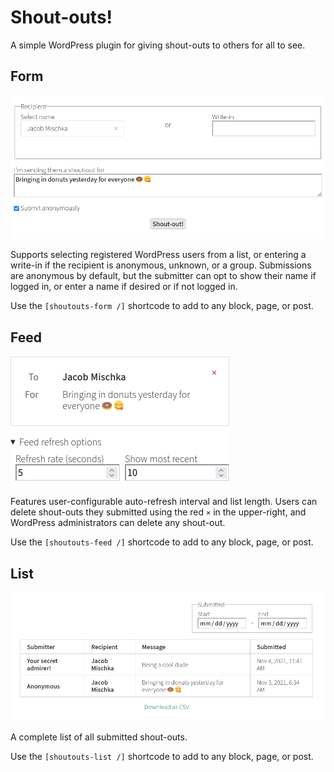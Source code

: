 # Shout-outs!

A simple WordPress plugin for giving shout-outs to others for all to see.

## Form

![Shoutouts form](screenshots/shoutouts-form.png)

Supports selecting registered WordPress users from a list, or entering a
write-in if the recipient is anonymous, unknown, or a group.
Submissions are anonymous by default, but the submitter can opt to show their
name if logged in, or enter a name if desired or if not logged in.

Use the `[shoutouts-form /]` shortcode to add to any block, page, or post.

## Feed

![Shoutouts feed](screenshots/shoutouts-feed.png)

Features user-configurable auto-refresh interval and list length.
Users can delete shout-outs they submitted using the red `×` in the
upper-right, and WordPress administrators can delete any shout-out.

Use the `[shoutouts-feed /]` shortcode to add to any block, page, or post.

## List

![Shoutouts list](screenshots/shoutouts-list.png)

A complete list of all submitted shout-outs.

Use the `[shoutouts-list /]` shortcode to add to any block, page, or post.
